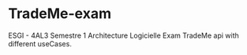 # TradeMe-exam
ESGI - 4AL3 Semestre 1 Architecture Logicielle Exam TradeMe api with different useCases.
